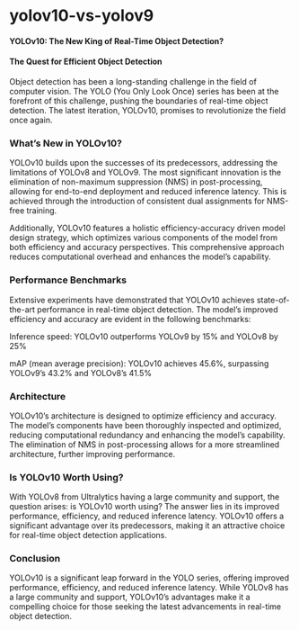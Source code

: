 # yolov10-vs-yolov9

#### YOLOv10: The New King of Real-Time Object Detection?
#### The Quest for Efficient Object Detection

Object detection has been a long-standing challenge in the field of computer vision. The YOLO (You Only Look Once) series has been at the forefront of this challenge, pushing the boundaries of real-time object detection. The latest iteration, YOLOv10, promises to revolutionize the field once again.

### What’s New in YOLOv10?

YOLOv10 builds upon the successes of its predecessors, addressing the limitations of YOLOv8 and YOLOv9. The most significant innovation is the elimination of non-maximum suppression (NMS) in post-processing, allowing for end-to-end deployment and reduced inference latency. This is achieved through the introduction of consistent dual assignments for NMS-free training.

Additionally, YOLOv10 features a holistic efficiency-accuracy driven model design strategy, which optimizes various components of the model from both efficiency and accuracy perspectives. This comprehensive approach reduces computational overhead and enhances the model’s capability.



### Performance Benchmarks

Extensive experiments have demonstrated that YOLOv10 achieves state-of-the-art performance in real-time object detection. The model’s improved efficiency and accuracy are evident in the following benchmarks:

Inference speed: YOLOv10 outperforms YOLOv9 by 15% and YOLOv8 by 25%

mAP (mean average precision): YOLOv10 achieves 45.6%, surpassing YOLOv9’s 43.2% and YOLOv8’s 41.5%



### Architecture
YOLOv10’s architecture is designed to optimize efficiency and accuracy. The model’s components have been thoroughly inspected and optimized, reducing computational redundancy and enhancing the model’s capability. The elimination of NMS in post-processing allows for a more streamlined architecture, further improving performance.

### Is YOLOv10 Worth Using?
With YOLOv8 from Ultralytics having a large community and support, the question arises: is YOLOv10 worth using? The answer lies in its improved performance, efficiency, and reduced inference latency. YOLOv10 offers a significant advantage over its predecessors, making it an attractive choice for real-time object detection applications.


### Conclusion
YOLOv10 is a significant leap forward in the YOLO series, offering improved performance, efficiency, and reduced inference latency. While YOLOv8 has a large community and support, YOLOv10’s advantages make it a compelling choice for those seeking the latest advancements in real-time object detection.
